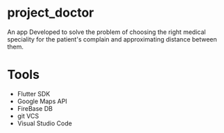 # project_doctor

An app Developed to solve the problem of choosing the right medical speciality for the patient's complain and approximating distance between them.

# Tools 
- Flutter SDK
- Google Maps API
- FireBase DB
- git VCS
- Visual Studio Code
